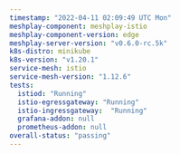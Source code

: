 ```yaml
---
timestamp: "2022-04-11 02:09:49 UTC Mon"
meshplay-component: meshplay-istio
meshplay-component-version: edge
meshplay-server-version: "v0.6.0-rc.5k"
k8s-distro: minikube
k8s-version: "v1.20.1"
service-mesh: istio
service-mesh-version: "1.12.6"
tests:
  istiod: "Running"
  istio-egressgateway: "Running"
  istio-ingressgateway:  "Running"
  grafana-addon: null
  prometheus-addon: null
overall-status: "passing"
---
```

